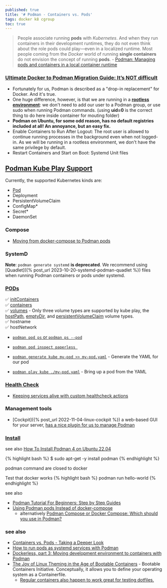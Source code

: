 ```yaml
---
published: true
title: '# Podman - Containers vs. Pods'
tags: docker k8 cgroup
toc: true
---
```

> People associate running **pods** with _Kubernetes_. And when they run containers in their development runtimes, they do not even think about the role pods could play—even in a localized runtime.  Most people coming from the _Docker_ world of running **single containers** do not envision the concept of running **pods**. - [Podman: Managing pods and containers in a local container runtime](https://developers.redhat.com/blog/2019/01/15/podman-managing-containers-pods#)


### [Ultimate Docker to Podman Migration Guide: It’s NOT difficult](https://www.smarthomebeginner.com/docker-to-podman-migration-guide/)
- Fortunately for us, Podman is described as a "drop-in replacement" for Docker. And it's true.
- One huge difference, however, is that we are running in a [**rootless environment**](https://blog.christophersmart.com/2021/01/26/user-ids-and-rootless-containers-with-podman/): we don't need to add our user to a Podman group, or use sudo when running Podman commands. (using **uid=0** is the correct thing to do here inside container for mouting folder)
- **Podman on Ubuntu, for some odd reason, has no default registries included at all! An annoyance, but an easy fix.**
- Enable Containers to Run After Logout:  The root user is allowed to continue running processes in the background even when not logged-in. As we will be running in a rootless environment, we don't have the same privilege by default.
- Restart Containers and Start on Boot: Systemd Unit files

## [Podman Kube Play Support](https://docs.podman.io/en/latest/markdown/podman-kube-play.1.html#podman-kube-play-support)

Currently, the supported Kubernetes kinds are:
- [Pod](https://kubernetes.io/docs/concepts/workloads/pods/)
- Deployment
- PersistentVolumeClaim
- ConfigMap*
- Secret*
- DaemonSet

### Compose
- [Moving from docker-compose to Podman pods](https://www.redhat.com/sysadmin/compose-podman-pods)

### SystemD

**Note**: `podman generate systemd` **is deprecated**. We recommend using [Quadlet]({% post_url 2023-10-20-systemd-podman-quadlet %}) files when running Podman containers or pods under systemd.

### [PODs](https://kubernetes.io/docs/concepts/workloads/pods/)

✅ [initContainers](https://kubernetes.io/docs/concepts/workloads/pods/init-containers/)    
✅ [containers](https://kubernetes.io/docs/concepts/workloads/pods/)  
✅ [volumes](https://kubernetes.io/docs/concepts/storage/volumes/) - Only three volume types are supported by kube play, the [hostPath](https://kubernetes.io/docs/concepts/storage/volumes/#hostpath), [emptyDir](https://kubernetes.io/docs/concepts/storage/volumes/#emptydir), and [persistentVolumeClaim](https://kubernetes.io/docs/concepts/storage/volumes/#persistentvolumeclaim) volume types.  
✅ hostname  
✅ hostNetwork


- [`podman pod ps` or `podman ps --pod`](https://www.redhat.com/sysadmin/container-information-podman)
- [`podman pod inspect paperless `](https://docs.podman.io/en/latest/markdown/podman-pod-inspect.1.html)

- [`podman generate kube my-pod >> my-pod.yaml`](https://www.redhat.com/sysadmin/compose-podman-pods#generate-the-yaml-for-our-pod) - Generate the YAML for our pod
- [`podman play kube ./my-pod.yaml`](https://www.redhat.com/sysadmin/compose-podman-pods) - Bring up a pod from the YAML

### [Health Check](https://developers.redhat.com/blog/2019/04/18/monitoring-container-vitality-and-availability-with-podman#interacting_with_the_results_of_healthchecks)

- [Keeping services alive with custom healthcheck actions](https://www.redhat.com/sysadmin/podman-edge-healthcheck)

### Management tools
- [Cockpit]({% post_url 2022-11-04-linux-cockpit %}) a web-based GUI for your server, [ has a nice plugin for us to manage Podman ](https://www.smarthomebeginner.com/docker-to-podman-migration-guide/#Cockpit)

### [Install](https://podman.io/docs/installation)

see also [How To Install Podman 4 on Ubuntu 22.04](https://devicetests.com/install-podman-4-ubuntu-22-04)

{% highlight bash %}
$ sudo apt-get -y install podman
{% endhighlight %}

podman command are closed to docker

Test that docker works
{% highlight bash %}
podman run hello-world
{% endhighlight %}

see also
- [Podman Tutorial For Beginners: Step by Step Guides](https://devopscube.com/podman-tutorial-beginners/)
- [Using Podman pods Instead of docker-compose](https://www.mavjs.org/post/podman-pods-instead-of-docker-compose/)
	- alternatively [Podman Compose or Docker Compose: Which should you use in Podman?](https://www.redhat.com/sysadmin/podman-compose-docker-compose)

### see also
- [Containers vs. Pods - Taking a Deeper Look](https://iximiuz.com/en/posts/containers-vs-pods/)
- [How to run pods as systemd services with Podman](https://www.redhat.com/sysadmin/podman-run-pods-systemd-services)
- [Dockerless, part 3: Moving development environment to containers with Podman ](https://mkdev.me/posts/dockerless-part-3-moving-development-environment-to-containers-with-podman)
- [The Joy of Linux Theming in the Age of Bootable Containers](https://news.ycombinator.com/item?id=43743784) - Bootable Containers Initiative. Conceptually, it allows you to define your operating system as a Containerfile.
	- [Regular containers also happen to work great for testing dotfiles.](https://news.ycombinator.com/item?id=43745493)